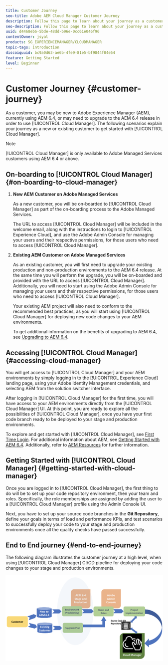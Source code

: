 ```yaml
---
title: Customer Journey
seo-title: Adobe AEM Cloud Manager Customer Journey
description: Follow this page to learn about your journey as a customer to get started with Cloud Manager.
seo-description: Follow this page to learn about your journey as a customer to get started with Adobe AEM Cloud Manager.
uuid: d4468eb6-5bde-48dd-b96e-0cc61e046f96
contentOwner: jsyal
products: SG_EXPERIENCEMANAGER/CLOUDMANAGER
topic-tags: introduction
discoiquuid: bc9a0d63-ae6b-4fe9-81e5-bf9844f04e54
feature: Getting Started
level: Beginner
---
```


# Customer Journey {#customer-journey}

As a customer, you may be new to Adobe Experience Manager (AEM), currently using AEM 6.4, or may need to upgrade to the AEM 6.4 release in order to use [!UICONTROL Cloud Manager]. The following scenarios explain your journey as a new or existing customer to get started with [!UICONTROL Cloud Manager].

>[!NOTE]
>
>[!UICONTROL Cloud Manager] is only available to Adobe Managed Services customers using AEM 6.4 or above.

## On-boarding to [!UICONTROL Cloud Manager]{#on-boarding-to-cloud-manager}

1. **New AEM Customer on Adobe Managed Services**

   As a new customer, you will be on-boarded to [!UICONTROL Cloud Manager] as part of the on-boarding process to the Adobe Managed Services.

   The URL to access [!UICONTROL Cloud Manager] will be included in the welcome email, along with the instructions to login to [!UICONTROL Experience Cloud], and use the Adobe Admin Console for managing your users and their respective permissions, for those users who need to access [!UICONTROL Cloud Manager].

1. **Existing AEM Customer on Adobe Managed Services**

   As an existing customer, you will first need to upgrade your existing production and non-production environments to the AEM 6.4 release. At the same time you will perform the upgrade, you will be on-boarded and provided with the URL to access [!UICONTROL Cloud Manager]. Additionally, you will need to start using the Adobe Admin Console for managing your users and their respective permissions, for those users who need to access [!UICONTROL Cloud Manager].

   Your existing AEM project will also need to conform to the recommended best practices, as you will start using [!UICONTROL Cloud Manager] for deploying new code changes to your AEM environments.

   To get additional information on the benefits of upgrading to AEM 6.4, see [Upgrading to AEM 6.4](https://helpx.adobe.com/experience-manager/6-4/sites/deploying/using/upgrade.html).

## Accessing [!UICONTROL Cloud Manager] {#accessing-cloud-manager}

You will get access to [!UICONTROL Cloud Manager] and your AEM environments by simply logging in to the [!UICONTROL Experience Cloud] landing page, using your Adobe Identity Management credentials, and selecting AEM from the solution switcher interface.

After logging in [!UICONTROL Cloud Manager] for the first time, you will have access to your AEM environments directly from the [!UICONTROL Cloud Manager] UI. At this point, you are ready to explore all the possibilities of [!UICONTROL Cloud Manager], once you have your first code branch ready to be deployed to your stage and production environments.

To explore and get started with [!UICONTROL Cloud Manager], see [First Time Login](first-time-login.md). For additional information about AEM, see [Getting Started with AEM 6.4](https://helpx.adobe.com/experience-manager/6-4/sites/deploying/using/deploy.html). Additionally, refer to [AEM Resources](https://www.adobe.com/marketing-cloud/experience-manager/resources.html?promoid=759X6WV8&mv=other) for further information.

## Getting Started with [!UICONTROL Cloud Manager] {#getting-started-with-cloud-manager}

Once you are logged in to [!UICONTROL Cloud Manager], the first thing to do will be to set up your code repository environment, then your team and roles. Specifically, the role memberships are assigned by adding the user to a [!UICONTROL Cloud Manager] profile using the Admin Console UI.

Next, you have to set up your source code branches in the **Git Repository**, define your goals in terms of load and performance KPIs, and test scenarios to successfully deploy your code to your stage and production environments once all the quality checks have passed successfully.

## End to End journey {#end-to-end-journey}

The following diagram illustrates the customer journey at a high level, when using [!UICONTROL Cloud Manager] CI/CD pipeline for deploying your code changes to your stage and production environments.

![](assets/screen_shot_2018-05-15at124004pm.png)

